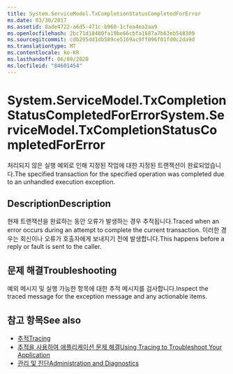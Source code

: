```yaml
---
title: System.ServiceModel.TxCompletionStatusCompletedForError
ms.date: 03/30/2017
ms.assetid: 8ade4722-a6d5-471c-b960-1cfea4ea2aa9
ms.openlocfilehash: 2bc71d18480fa19be66cbfa1687a7b63eb548309
ms.sourcegitcommit: cdb295dd1db589ce5169ac9ff096f01fd0c2da9d
ms.translationtype: MT
ms.contentlocale: ko-KR
ms.lasthandoff: 06/09/2020
ms.locfileid: "84601454"
---
```

# <a name="systemservicemodeltxcompletionstatuscompletedforerror"></a><span data-ttu-id="3ba23-102">System.ServiceModel.TxCompletionStatusCompletedForError</span><span class="sxs-lookup"><span data-stu-id="3ba23-102">System.ServiceModel.TxCompletionStatusCompletedForError</span></span>
<span data-ttu-id="3ba23-103">처리되지 않은 실행 예외로 인해 지정된 작업에 대한 지정된 트랜잭션이 완료되었습니다.</span><span class="sxs-lookup"><span data-stu-id="3ba23-103">The specified transaction for the specified operation was completed due to an unhandled execution exception.</span></span>  
  
## <a name="description"></a><span data-ttu-id="3ba23-104">Description</span><span class="sxs-lookup"><span data-stu-id="3ba23-104">Description</span></span>  
 <span data-ttu-id="3ba23-105">현재 트랜잭션을 완료하는 동안 오류가 발생하는 경우 추적됩니다.</span><span class="sxs-lookup"><span data-stu-id="3ba23-105">Traced when an error occurs during an attempt to complete the current transaction.</span></span> <span data-ttu-id="3ba23-106">이러한 경우는 회신이나 오류가 호출자에게 보내지기 전에 발생합니다.</span><span class="sxs-lookup"><span data-stu-id="3ba23-106">This happens before a reply or fault is sent to the caller.</span></span>  
  
## <a name="troubleshooting"></a><span data-ttu-id="3ba23-107">문제 해결</span><span class="sxs-lookup"><span data-stu-id="3ba23-107">Troubleshooting</span></span>  
 <span data-ttu-id="3ba23-108">예외 메시지 및 실행 가능한 항목에 대한 추적 메시지를 검사합니다.</span><span class="sxs-lookup"><span data-stu-id="3ba23-108">Inspect the traced message for the exception message and any actionable items.</span></span>  
  
## <a name="see-also"></a><span data-ttu-id="3ba23-109">참고 항목</span><span class="sxs-lookup"><span data-stu-id="3ba23-109">See also</span></span>

- [<span data-ttu-id="3ba23-110">추적</span><span class="sxs-lookup"><span data-stu-id="3ba23-110">Tracing</span></span>](index.md)
- [<span data-ttu-id="3ba23-111">추적을 사용하여 애플리케이션 문제 해결</span><span class="sxs-lookup"><span data-stu-id="3ba23-111">Using Tracing to Troubleshoot Your Application</span></span>](using-tracing-to-troubleshoot-your-application.md)
- [<span data-ttu-id="3ba23-112">관리 및 진단</span><span class="sxs-lookup"><span data-stu-id="3ba23-112">Administration and Diagnostics</span></span>](../index.md)
